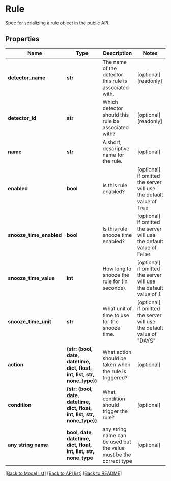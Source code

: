 # Rule

Spec for serializing a rule object in the public API.

## Properties
Name | Type | Description | Notes
------------ | ------------- | ------------- | -------------
**detector_name** | **str** | The name of the detector this rule is associated with. | [optional] [readonly] 
**detector_id** | **str** | Which detector should this rule be associated with? | [optional] [readonly] 
**name** | **str** | A short, descriptive name for the rule. | [optional] 
**enabled** | **bool** | Is this rule enabled? | [optional]  if omitted the server will use the default value of True
**snooze_time_enabled** | **bool** | Is this rule snooze time enabled? | [optional]  if omitted the server will use the default value of False
**snooze_time_value** | **int** | How long to snooze the rule for (in seconds). | [optional]  if omitted the server will use the default value of 1
**snooze_time_unit** | **str** | What unit of time to use for the snooze time. | [optional]  if omitted the server will use the default value of "DAYS"
**action** | **{str: (bool, date, datetime, dict, float, int, list, str, none_type)}** | What action should be taken when the rule is triggered? | [optional] 
**condition** | **{str: (bool, date, datetime, dict, float, int, list, str, none_type)}** | What condition should trigger the rule? | [optional] 
**any string name** | **bool, date, datetime, dict, float, int, list, str, none_type** | any string name can be used but the value must be the correct type | [optional]

[[Back to Model list]](../README.md#documentation-for-models) [[Back to API list]](../README.md#documentation-for-api-endpoints) [[Back to README]](../README.md)


